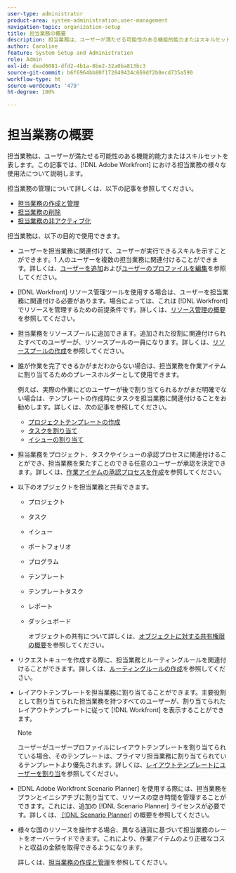 ```yaml
---
user-type: administrator
product-area: system-administration;user-management
navigation-topic: organization-setup
title: 担当業務の概要
description: 担当業務は、ユーザーが満たせる可能性のある機能的能力またはスキルセットを表します。この記事では、Adobe Workfront での担当業務の様々な使用方法について説明します。
author: Caroline
feature: System Setup and Administration
role: Admin
exl-id: dead6081-dfd2-4b1a-8be2-32a0ba813bc3
source-git-commit: b6f6964bb80f172849434c669df2b0ecd735a590
workflow-type: ht
source-wordcount: '479'
ht-degree: 100%

---
```


# 担当業務の概要

担当業務は、ユーザーが満たせる可能性のある機能的能力またはスキルセットを表します。この記事では、[!DNL Adobe Workfront] における担当業務の様々な使用法について説明します。

担当業務の管理について詳しくは、以下の記事を参照してください。

* [担当業務の作成と管理](../../../administration-and-setup/set-up-workfront/organizational-setup/create-manage-job-roles.md)
* [担当業務の削除](../../../administration-and-setup/set-up-workfront/organizational-setup/delete-job-roles.md)
* [担当業務の非アクティブ化](../../../administration-and-setup/set-up-workfront/organizational-setup/deactivate-job-roles.md)

担当業務は、以下の目的で使用できます。

* ユーザーを担当業務に関連付けて、ユーザーが実行できるスキルを示すことができます。1 人のユーザーを複数の担当業務に関連付けることができます。詳しくは、[ユーザーを追加](../../../administration-and-setup/add-users/create-and-manage-users/add-users.md)および[ユーザーのプロファイルを編集](../../../administration-and-setup/add-users/create-and-manage-users/edit-a-users-profile.md)を参照してください。
* [!DNL Workfront] リソース管理ツールを使用する場合は、ユーザーを担当業務に関連付ける必要があります。場合によっては、これは [!DNL Workfront] でリソースを管理するための前提条件です。詳しくは、[リソース管理の概要](../../../resource-mgmt/resource-mgmt-overview/get-started-resource-management.md)を参照してください。
* 担当業務をリソースプールに追加できます。追加された役割に関連付けられたすべてのユーザーが、リソースプールの一員になります。詳しくは、[リソースプールの作成](../../../resource-mgmt/resource-planning/resource-pools/create-resource-pools.md)を参照してください。
* 誰が作業を完了できるかがまだわからない場合は、担当業務を作業アイテムに割り当てるためのプレースホルダーとして使用できます。

  例えば、実際の作業にどのユーザーが後で割り当てられるかがまだ明確でない場合は、テンプレートの作成時にタスクを担当業務に関連付けることをお勧めします。詳しくは、次の記事を参照してください。

   * [プロジェクトテンプレートの作成](../../../manage-work/projects/create-and-manage-templates/create-template.md)
   * [タスクを割り当て](../../../manage-work/tasks/assign-tasks/assign-tasks.md)
   * [イシューの割り当て](../../../manage-work/issues/manage-issues/assign-issues.md)

* 担当業務をプロジェクト、タスクやイシューの承認プロセスに関連付けることができ、担当業務を果たすことのできる任意のユーザーが承認を決定できます。詳しくは、[作業アイテムの承認プロセスを作成](../../../administration-and-setup/customize-workfront/configure-approval-milestone-processes/create-approval-processes.md)を参照してください。
* 以下のオブジェクトを担当業務と共有できます。

   * プロジェクト
   * タスク
   * イシュー
   * ポートフォリオ
   * プログラム
   * テンプレート
   * テンプレートタスク
   * レポート
   * ダッシュボード

     オブジェクトの共有について詳しくは、[オブジェクトに対する共有権限の概要](../../../workfront-basics/grant-and-request-access-to-objects/sharing-permissions-on-objects-overview.md)を参照してください。

* リクエストキューを作成する際に、担当業務とルーティングルールを関連付けることができます。詳しくは、[ルーティングルールの作成](../../../manage-work/requests/create-and-manage-request-queues/create-routing-rules.md)を参照してください。
* レイアウトテンプレートを担当業務に割り当てることができます。主要役割として割り当てられた担当業務を持つすべてのユーザーが、割り当てられたレイアウトテンプレートに従って [!DNL Workfront] を表示することができます。

  >[!NOTE]
  >
  >ユーザーがユーザープロファイルにレイアウトテンプレートを割り当てられている場合、そのテンプレートは、プライマリ担当業務に割り当てられているテンプレートより優先されます。詳しくは、[レイアウトテンプレートにユーザーを割り当](../../../administration-and-setup/customize-workfront/use-layout-templates/assign-users-to-layout-template.md)を参照してください。

* [!DNL Adobe Workfront Scenario Planner] を使用する際には、担当業務をプランとイニシアチブに割り当てて、リソースの空き時間を管理することができます。これには、追加の [!DNL Scenario Planner] ライセンスが必要です。詳しくは、[ [!DNL Scenario Planner]](../../../scenario-planner/get-started-with-scenario-planning.md) の概要を参照してください。
* 様々な国のリソースを操作する場合、異なる通貨に基づいて担当業務のレートをオーバーライドできます。これにより、作業アイテムのより正確なコストと収益の金額を取得できるようになります。

  詳しくは、[担当業務の作成と管理](../../../administration-and-setup/set-up-workfront/organizational-setup/create-manage-job-roles.md)を参照してください。
